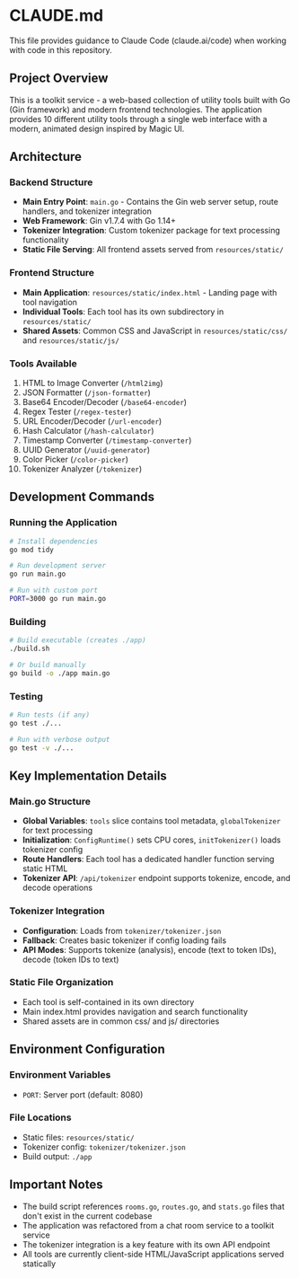 # CLAUDE.md

This file provides guidance to Claude Code (claude.ai/code) when working with code in this repository.

## Project Overview

This is a toolkit service - a web-based collection of utility tools built with Go (Gin framework) and modern frontend technologies. The application provides 10 different utility tools through a single web interface with a modern, animated design inspired by Magic UI.

## Architecture

### Backend Structure
- **Main Entry Point**: `main.go` - Contains the Gin web server setup, route handlers, and tokenizer integration
- **Web Framework**: Gin v1.7.4 with Go 1.14+
- **Tokenizer Integration**: Custom tokenizer package for text processing functionality
- **Static File Serving**: All frontend assets served from `resources/static/`

### Frontend Structure
- **Main Application**: `resources/static/index.html` - Landing page with tool navigation
- **Individual Tools**: Each tool has its own subdirectory in `resources/static/`
- **Shared Assets**: Common CSS and JavaScript in `resources/static/css/` and `resources/static/js/`

### Tools Available
1. HTML to Image Converter (`/html2img`)
2. JSON Formatter (`/json-formatter`)
3. Base64 Encoder/Decoder (`/base64-encoder`)
4. Regex Tester (`/regex-tester`)
5. URL Encoder/Decoder (`/url-encoder`)
6. Hash Calculator (`/hash-calculator`)
7. Timestamp Converter (`/timestamp-converter`)
8. UUID Generator (`/uuid-generator`)
9. Color Picker (`/color-picker`)
10. Tokenizer Analyzer (`/tokenizer`)

## Development Commands

### Running the Application
```bash
# Install dependencies
go mod tidy

# Run development server
go run main.go

# Run with custom port
PORT=3000 go run main.go
```

### Building
```bash
# Build executable (creates ./app)
./build.sh

# Or build manually
go build -o ./app main.go
```

### Testing
```bash
# Run tests (if any)
go test ./...

# Run with verbose output
go test -v ./...
```

## Key Implementation Details

### Main.go Structure
- **Global Variables**: `tools` slice contains tool metadata, `globalTokenizer` for text processing
- **Initialization**: `ConfigRuntime()` sets CPU cores, `initTokenizer()` loads tokenizer config
- **Route Handlers**: Each tool has a dedicated handler function serving static HTML
- **Tokenizer API**: `/api/tokenizer` endpoint supports tokenize, encode, and decode operations

### Tokenizer Integration
- **Configuration**: Loads from `tokenizer/tokenizer.json`
- **Fallback**: Creates basic tokenizer if config loading fails
- **API Modes**: Supports tokenize (analysis), encode (text to token IDs), decode (token IDs to text)

### Static File Organization
- Each tool is self-contained in its own directory
- Main index.html provides navigation and search functionality
- Shared assets are in common css/ and js/ directories

## Environment Configuration

### Environment Variables
- `PORT`: Server port (default: 8080)

### File Locations
- Static files: `resources/static/`
- Tokenizer config: `tokenizer/tokenizer.json`
- Build output: `./app`

## Important Notes

- The build script references `rooms.go`, `routes.go`, and `stats.go` files that don't exist in the current codebase
- The application was refactored from a chat room service to a toolkit service
- The tokenizer integration is a key feature with its own API endpoint
- All tools are currently client-side HTML/JavaScript applications served statically
